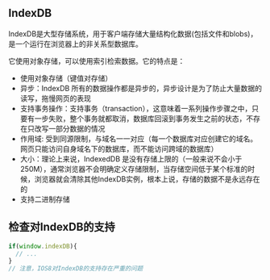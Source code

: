 ## IndexDB
IndexDB是大型存储系统，用于客户端存储大量结构化数据(包括文件和blobs)，是一个运行在浏览器上的非关系型数据库。

它使用对象存储，可以使用索引检索数据。它的特点是：
* 使用对象存储（键值对存储）
* 异步：IndexDB 所有的数据操作都是异步的，异步设计是为了防止大量数据的读写，拖慢网页的表现
* 支持事务操作：支持事务（transaction），这意味着一系列操作步骤之中，只要有一步失败，整个事务就都取消，数据库回滚到事务发生之前的状态，不存在只改写一部分数据的情况
* 作用域: 受到同源限制，与域名一一对应（每一个数据库对应创建它的域名。网页只能访问自身域名下的数据库，而不能访问跨域的数据库）
* 大小：理论上来说，IndexedDB 是没有存储上限的（一般来说不会小于 250M），通常浏览器不会明确定义存储限制，当存储空间低于某个标准的时候，浏览器就会清除其他IndexDB实例，根本上说，存储的数据不是永远存在的
* 支持二进制存储

## 检查对IndexDB的支持
```js
if(window.indexDB){
  // ...
}
// 注意，IOS8对IndexDB的支持存在严重的问题
```



